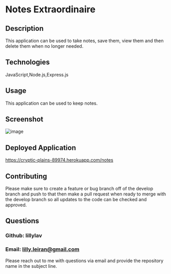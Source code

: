 # Notes Extraordinaire

## Description
This application can be used to take notes, save them, view them and then delete them when no longer needed.

## Technologies
JavaScript,Node.js,Express.js

## Usage
This application can be used to keep notes.

## Screenshot
![image](https://user-images.githubusercontent.com/93904532/158461386-deaa2bd3-272b-413a-8a3b-0322fd8a922e.png)

## Deployed Application
https://cryptic-plains-89974.herokuapp.com/notes

## Contributing
Please make sure to create a feature or bug branch off of the develop branch and push to that then make a pull request when ready to merge with the develop branch so all updates to the code can be checked and approved.

## Questions
### Github: lillylav
### Email: lilly.leiran@gmail.com
Please reach out to me with questions via email and provide the repository name in the subject line.
